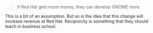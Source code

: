> if Red Hat gets more money, they can develop GNOME more

This is a bit of an assumption. But so is the idea that this change will increase revenue at Red Hat. Reciprocity is something that they should teach in business school.
